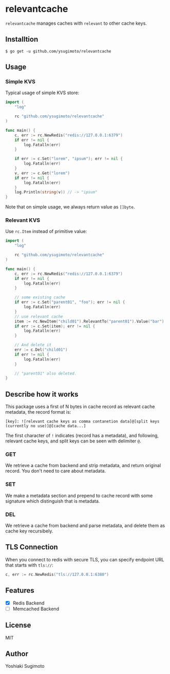 # relevantcache

`relevantcache` manages caches with `relevant` to other cache keys.

## Installtion

```
$ go get -u github.com/ysugimoto/relevantcache
```

## Usage

### Simple KVS

Typical usage of simple KVS store:

```Go
import (
    "log"

    rc "github.com/ysugimoto/relevantcache"
)

func main() {
    c, err := rc.NewRedis("redis://127.0.0.1:6379")
    if err != nil {
        log.Fatalln(err)
    }

    if err := c.Set("lorem", "ipsum"); err != nil {
        log.Fatalln(err)
    }
    v, err := c.Get("lorem")
    if err != nil {
        log.Fatalln(err)
    }
    log.Println(string(v)) // -> "ipsum"
}
```

Note that on simple usage, we always return value as `[]byte`.


### Relevant KVS

Use `rc.Item` instead of primitive value:

```Go
import (
    "log"

    rc "github.com/ysugimoto/relevantcache"
)

func main() {
    c, err := rc.NewRedis("redis://127.0.0.1:6379")
    if err != nil {
        log.Fatalln(err)
    }

    // some existing cache
    if err := c.Set("parent01", "foo"); err != nil {
        log.Fatalln(err)
    }
    // use relevant cache
    item := rc.NewItem("child01").RelevantTo("parent01").Value("bar")
    if err := c.Set(item); err != nil {
        log.Fatalln(err)
    }

    // And delete it
    err := c.Del("child01")
    if err != nil {
        log.Fatalln(err)
    }

    // "parent01" also deleted.
}
```

## Describe how it works

This package uses a first of N bytes in cache record as relevant cache metadata, the record format is:

```
[key]: ![relevant cache keys as comma contanetion data]@[split keys (currently no use)]@[cache data...]
```

The first character of `!` indicates (record has a metadata), and following, relevant cache keys, and split keys can be seen with delimiter `@`.

### GET

We retrieve a cache from backend and strip metadata, and return original record. You don't need to care about metadata.

### SET

We make a metadata section and prepend to cache record with some signature which distinguish that is metadata.

### DEL

We retrieve a cache from backend and parse metadata, and delete them as cache key recursibely.


## TLS Connection

When you connect to redis with secure TLS, you can specify endpoint URL that starts with `tls://`:

```Go
c, err := rc.NewRedis("tls://127.0.0.1:6380")
```


## Features

- [x] Redis Backend
- [ ] Memcached Backend

## License

MIT

## Author

Yoshiaki Sugimoto


